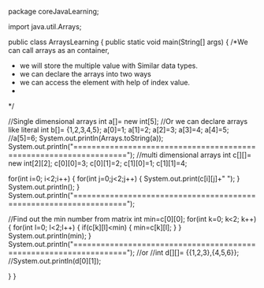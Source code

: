 package coreJavaLearning;

import java.util.Arrays;

public class ArraysLearning {
public static void main(String[] args) {
/*We can call arrays as an container, 
 * we will store the multiple value with Similar data types.
 * we can declare the arrays into two ways
 * we can access the element with help of index value.
 * 
*/

//Single dimensional arrays
int a[]= new int[5];
//Or we can declare arrays like literal
int b[]= {1,2,3,4,5};
a[0]=1;
a[1]=2;
a[2]=3;
a[3]=4;
a[4]=5;
//a[5]=6;
System.out.println(Arrays.toString(a));
System.out.println("==================================================================");
//multi dimensional arrays
int c[][]= new int[2][2];
c[0][0]=3;
c[0][1]=2;
c[1][0]=1;
c[1][1]=4;

for(int i=0; i<2;i++) {
	for(int j=0;j<2;j++) {
		System.out.print(c[i][j]+" ");
	}
	System.out.println();
}
System.out.println("==================================================================");

//Find out the min number from matrix
int min=c[0][0];
for(int k=0; k<2; k++) {
	for(int l=0; l<2;l++) {
		if(c[k][l]<min) {
			min=c[k][l];
					}
	}
	System.out.println(min);
}
System.out.println("==================================================================");
//or
//int d[][]= {{1,2,3},{4,5,6}};
//System.out.println(d[0][1]);



}
}
